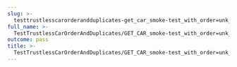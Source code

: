 ```yaml
---
slug: >-
  testtrustlesscarorderandduplicates-get_car_smoke-test_with_order=unk_of_unixfs_directory-header_content-type#01
full_name: >-
  TestTrustlessCarOrderAndDuplicates/GET_CAR_smoke-test_with_order=unk_of_UnixFS_Directory/Header_Content-Type#01
outcome: pass
title: >-
  TestTrustlessCarOrderAndDuplicates/GET_CAR_smoke-test_with_order=unk_of_UnixFS_Directory/Header_Content-Type#01
---
```


